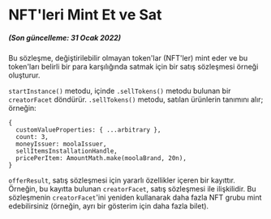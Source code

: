 # NFT'leri Mint Et ve Sat



#####  (Son güncelleme: 31 Ocak 2022)

##### 

Bu sözleşme, değiştirilebilir olmayan token'lar (NFT'ler) mint eder ve bu token'ları belirli bir para karşılığında satmak için bir satış sözleşmesi örneği oluşturur.

`startInstance()` metodu, içinde `.sellTokens()` metodu bulunan bir `creatorFacet` döndürür. `.sellTokens()` metodu, satılan ürünlerin tanımını alır; örneğin:

```
{
  customValueProperties: { ...arbitrary },
  count: 3,
  moneyIssuer: moolaIssuer,
  sellItemsInstallationHandle,
  pricePerItem: AmountMath.make(moolaBrand, 20n),
}
```

`offerResult`, satış sözleşmesi için yararlı özellikler içeren bir kayıttır. Örneğin, bu kayıtta bulunan `creatorFacet`, satış sözleşmesi ile ilişkilidir. Bu sözleşmenin `creatorFacet`'ini yeniden kullanarak daha fazla NFT grubu mint edebilirsiniz (örneğin, ayrı bir gösterim için daha fazla bilet).